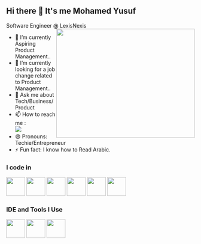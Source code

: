 ## Hi there 👋 It's me Mohamed Yusuf

Software Engineer @ LexisNexis
<img align="right" width="370" height="290" src="https://i.pinimg.com/originals/47/f0/34/47f0342cec72b800463bf003eac1257e.gif">                                                 
- 🌱 I’m currently Aspiring Product Management..
- 🤔 I’m currently looking for a job change related to Product Management..
- 💬 Ask me about Tech/Business/Product
- 📫 How to reach me :
<br />  [<img src="https://img.shields.io/badge/LinkedIn-0077B5?style=for-the-badge&logo=linkedin&logoColor=white" />](https://www.linkedin.com/in/mohamed-yusuf-k-366a90201/)
- 😄 Pronouns: Techie/Entrepreneur
- ⚡ Fun fact: I know how to Read Arabic.

### I code in
<img height="50" width="50" src="https://img.icons8.com/color/48/000000/java-coffee-cup-logo.png" /> <img height="50" width="50" src="https://img.icons8.com/color/48/000000/html-5.png" /> <img height="50" width="50" src="https://img.icons8.com/color/48/000000/css3.png" /> <img height="50" width="50" src="https://img.shields.io/badge/Oracle-F80000?style=for-the-badge&logo=Oracle&logoColor=white"/> 
<img height="50" width="50" src="https://img.icons8.com/color/48/000000/spring-logo.png"/> <img height="50" width="50" src="https://img.shields.io/badge/Jenkins-D24939?style=for-the-badge&logo=Jenkins&logoColor=white"/>

### IDE and Tools I Use
<img height="50" width="50" src="https://img.icons8.com/color/48/000000/visual-studio-code-2019.png"/> <img height="50" width="50" src="https://img.icons8.com/color/50/000000/git.png"/> <img height="50" src="https://img.icons8.com/officel/480/null/java-eclipse.png"/>



